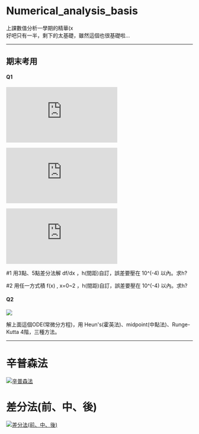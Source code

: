 # Numerical_analysis_basis
上課數值分析一學期的精華(x    
好吧只有一半，剩下的太基礎，雖然這個也很基礎啦...

----
## 期末考用
#### Q1

![f(x) = e^{2x}*sin(3x)](https://latex.codecogs.com/gif.latex?f%28x%29%20%3D%20e%5E%7B2x%7D*sin%283x%29)

![\frac {d}{dx}f(x) = 2*e^{2x}*sin(3x) + e^{2x}*3*cos(3x)](https://latex.codecogs.com/gif.latex?%5Cfrac%20%7Bd%7D%7Bdx%7Df%28x%29%20%3D%202*e%5E%7B2x%7D*sin%283x%29%20&plus;%20e%5E%7B2x%7D*3*cos%283x%29)

![\int f(x) dx. = \frac {1}{13} * e^{2x} * (2*sin(3x) - 3*cos(3x))](https://latex.codecogs.com/gif.latex?%5Cint%20f%28x%29%20dx.%20%3D%20%5Cfrac%20%7B1%7D%7B13%7D%20*%20e%5E%7B2x%7D%20*%20%282*sin%283x%29%20-%203*cos%283x%29%29)

\#1
用3點、5點差分法解 df/dx ，h(間距)自訂，誤差要壓在 10^(-4) 以內。求h?    

\#2
用任一方式積 f(x) , x=0~2 ，h(間距)自訂，誤差要壓在 10^(-4) 以內。求h?    

#### Q2

<img src="https://latex.codecogs.com/gif.latex? \frac {dy}{dx} = f(x) = (1+2x)\sqrt{y} $，y(0) =1，$0\leq x\leq，h=0.05 ">

解上面這個ODE(常微分方程)，用 Heun's(霍英法)、midpoint(中點法)、Runge-Kutta 4階，三種方法。    

----
# 辛普森法
[![辛普森法](http://img.youtube.com/vi/ve8Ld3xbFnM/0.jpg)](https://www.youtube.com/watch?v=ve8Ld3xbFnM)

# 差分法(前、中、後)
[![差分法(前、中、後)](http://img.youtube.com/vi/Jqa-aFE9-GI/0.jpg)](https://www.youtube.com/watch?v=Jqa-aFE9-GI)
